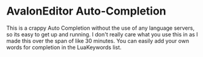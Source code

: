 # AvalonEditor Auto-Completion

This is a crappy Auto Completion without the use of any language servers, so its easy to get up and running. I don't really care what you use this in as I made this over the span of like 30 minutes. You can easily add your own words for completion in the LuaKeywords list.
